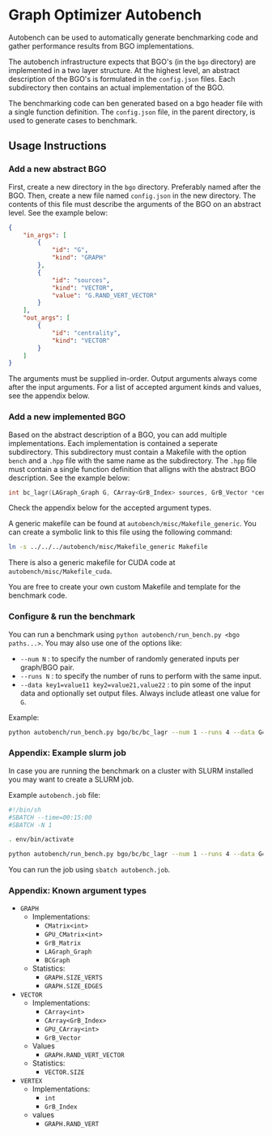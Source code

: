 # Graph Optimizer Autobench

Autobench can be used to automatically generate benchmarking code and gather performance results from BGO implementations.

The autobench infrastructure expects that BGO's (in the `bgo` directory) are implemented in a two layer structure. At the highest level, an abstract description of the BGO's is formulated in the `config.json` files. Each subdirectory then contains an actual implementation of the BGO.

The benchmarking code can ben generated based on a bgo header file with a single function definition. The `config.json` file, in the parent directory, is used to generate cases to benchmark.

## Usage Instructions

### Add a new abstract BGO
First, create a new directory in the `bgo` directory. Preferably named after the BGO. Then, create a new file named `config.json` in the new directory. The contents of this file must describe the arguments of the BGO on an abstract level. See the example below:
```JSON
{
    "in_args": [
        {
            "id": "G",
            "kind": "GRAPH"
        },
        {
            "id": "sources",
            "kind": "VECTOR",
            "value": "G.RAND_VERT_VECTOR"
        }
    ],
    "out_args": [
        {
            "id": "centrality",
            "kind": "VECTOR"
        }
    ]
}
```
The arguments must be supplied in-order. Output arguments always come after the input arguments. For a list of accepted argument kinds and values, see the appendix below.

### Add a new implemented BGO
Based on the abstract description of a BGO, you can add multiple implementations. Each implementation is contained a seperate subdirectory. This subdirectory must contain a Makefile with the option `bench` and a `.hpp` file with the same name as the subdirectory. The `.hpp` file must contain a single function definition that alligns with the abstract BGO description. See the example below:
```C++
int bc_lagr(LAGraph_Graph G, CArray<GrB_Index> sources, GrB_Vector *centrality);
```
Check the appendix below for the accepted argument types.

A generic makefile can be found at `autobench/misc/Makefile_generic`. You can create a symbolic link to this file using the following command:
```sh
ln -s ../../../autobench/misc/Makefile_generic Makefile
```
There is also a generic makefile for CUDA code at `autobench/misc/Makefile_cuda`.

You are free to create your own custom Makefile and template for the benchmark code.

### Configure & run the benchmark
You can run a benchmark using `python autobench/run_bench.py <bgo paths...>`. You may also use one of the options like:
- `--num N` : to specify the number of randomly generated inputs per graph/BGO pair.
- `--runs N` : to specify the number of runs to perform with the same input.
- `--data key1=value11 key2=value21,value22` : to pin some of the input data and optionally set output files. Always include atleast one value for `G`.

Example:
```sh
python autobench/run_bench.py bgo/bc/bc_lagr --num 1 --runs 4 --data G=data/RO_edges.mtx
```

### Appendix: Example slurm job
In case you are running the benchmark on a cluster with SLURM installed you may want to create a SLURM job.

Example `autobench.job` file:
```sh
#!/bin/sh
#SBATCH --time=00:15:00
#SBATCH -N 1

. env/bin/activate

python autobench/run_bench.py bgo/bc/bc_lagr --num 1 --runs 4 --data G=data/RO_edges.mtx
```
You can run the job using `sbatch autobench.job`.


### Appendix: Known argument types

- `GRAPH`
    - Implementations:
        - `CMatrix<int>`
        - `GPU_CMatrix<int>`
        - `GrB_Matrix`
        - `LAGraph_Graph`
        - `BCGraph`
    - Statistics:
        - `GRAPH.SIZE_VERTS`
        - `GRAPH.SIZE_EDGES`
- `VECTOR`
    - Implementations:
        - `CArray<int>`
        - `CArray<GrB_Index>`
        - `GPU_CArray<int>`
        - `GrB_Vector`
    - Values
        - `GRAPH.RAND_VERT_VECTOR`
    - Statistics:
        - `VECTOR.SIZE`
- `VERTEX`
    - Implementations:
        - `int`
        - `GrB_Index`
    - values
        - `GRAPH.RAND_VERT`
